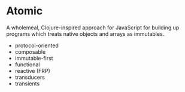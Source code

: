 # Atomic
A wholemeal, Clojure-inspired approach for JavaScript for building up programs which treats native objects and arrays as immutables.

* protocol-oriented
* composable
* immutable-first
* functional 
* reactive (FRP)
* transducers
* transients
